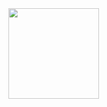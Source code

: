 <div>
<img height="180cm" src="https://github-readme-stats.vercel.app/api?username=FranciscoAlexandre)"/>
</div>
